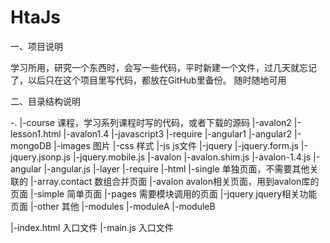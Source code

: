 # HtaJs



一、项目说明

学习所用，研究一个东西时，会写一些代码，平时新建一个文件，过几天就忘记了，以后只在这个项目里写代码，都放在GitHub里备份。
随时随地可用

二、目录结构说明

-.
|-course        课程，学习系列课程时写的代码，或者下载的源码
    |-avalon2
        |-lesson1.html
    |-avalon1.4
    |-javascript3
	|-require
	|-angular1
    |-angular2
    |-mongoDB
|-images        图片
|-css           样式
|-js            js文件
    |-jquery
        |-jquery.form.js
        |-jquery.jsonp.js
        |-jquery.mobile.js
    |-avalon
        |-avalon.shim.js
        |-avalon-1.4.js
    |-angular
        |-angular.js
    |-layer
    |-require
|-html
    |-single        单独页面，不需要其他关联的
        |-array.contact     数组合并页面
    |-avalon        avalon相关页面，用到avalon库的页面
        |-simple    简单页面
        |-pages     需要模块调用的页面
    |-jquery        jquery相关功能页面
    |-other         其他
|-modules
	|-moduleA
	|-moduleB
	
|-index.html        入口文件
|-main.js           入口文件
